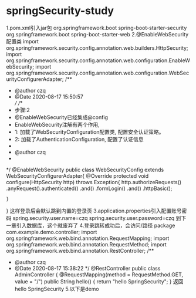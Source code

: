 # springSecurity-study
1.pom.xml引入jar包
        <dependency>
            <groupId>org.springframework.boot</groupId>
            <artifactId>spring-boot-starter-security</artifactId>
        </dependency>
        <dependency>
            <groupId>org.springframework.boot</groupId>
            <artifactId>spring-boot-starter-web</artifactId>
        </dependency>
2.@EnableWebSecurity配置类
import org.springframework.security.config.annotation.web.builders.HttpSecurity;
import org.springframework.security.config.annotation.web.configuration.EnableWebSecurity;
import org.springframework.security.config.annotation.web.configuration.WebSecurityConfigurerAdapter;
/**
 * @author   czq
 * @Date 2020-08-17 15:50:57    
 */
/**
 * 步骤:2
 * @EnableWebSecurity已经集成@config
 * EnableWebSecurity注解有两个作用,
 * 1: 加载了WebSecurityConfiguration配置类, 配置安全认证策略。
 * 2: 加载了AuthenticationConfiguration, 配置了认证信息
 * 
 * @author czq
 *
 */
@EnableWebSecurity
public class WebSecurityConfig extends WebSecurityConfigurerAdapter{
    @Override
    protected void configure(HttpSecurity http) throws Exception{
        http.authorizeRequests()
        .anyRequest().authenticated()
        .and()
        .formLogin()
        .and()
        .httpBasic();
    
    }
}
这样登录后会默认跳到内置的登录页
3.application.properties引入配置账号密码
spring.security.user.name=czq
spring.security.user.password=czq
到下一章引入数据库，这个就废弃了
4.登录跳转成功后，会访问/路径
package com.example.demo.controller;
import org.springframework.web.bind.annotation.RequestMapping;
import org.springframework.web.bind.annotation.RequestMethod;
import org.springframework.web.bind.annotation.RestController;
/**
 * @author czq
 * @Date 2020-08-17 15:38:22
 */
@RestController
public class AdminController {
    @RequestMapping(method = RequestMethod.GET, value = "/")
    public String hello() {
        return "hello SpringSecurity";
    }
返回hello SpringSecurity
5.以下是demo
